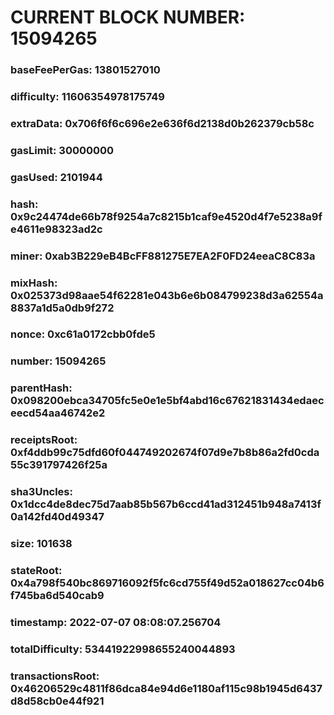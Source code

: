 # CURRENT BLOCK NUMBER: 15094265

### baseFeePerGas: 13801527010
### difficulty: 11606354978175749
### extraData: 0x706f6f6c696e2e636f6d2138d0b262379cb58c
### gasLimit: 30000000
### gasUsed: 2101944
### hash: 0x9c24474de66b78f9254a7c8215b1caf9e4520d4f7e5238a9fe4611e98323ad2c
### miner: 0xab3B229eB4BcFF881275E7EA2F0FD24eeaC8C83a
### mixHash: 0x025373d98aae54f62281e043b6e6b084799238d3a62554a8837a1d5a0db9f272
### nonce: 0xc61a0172cbb0fde5
### number: 15094265
### parentHash: 0x098200ebca34705fc5e0e1e5bf4abd16c67621831434edaeceecd54aa46742e2
### receiptsRoot: 0xf4ddb99c75dfd60f044749202674f07d9e7b8b86a2fd0cda55c391797426f25a
### sha3Uncles: 0x1dcc4de8dec75d7aab85b567b6ccd41ad312451b948a7413f0a142fd40d49347
### size: 101638
### stateRoot: 0x4a798f540bc869716092f5fc6cd755f49d52a018627cc04b6f745ba6d540cab9
### timestamp: 2022-07-07 08:08:07.256704
### totalDifficulty: 53441922998655240044893
### transactionsRoot: 0x46206529c4811f86dca84e94d6e1180af115c98b1945d6437d8d58cb0e44f921
